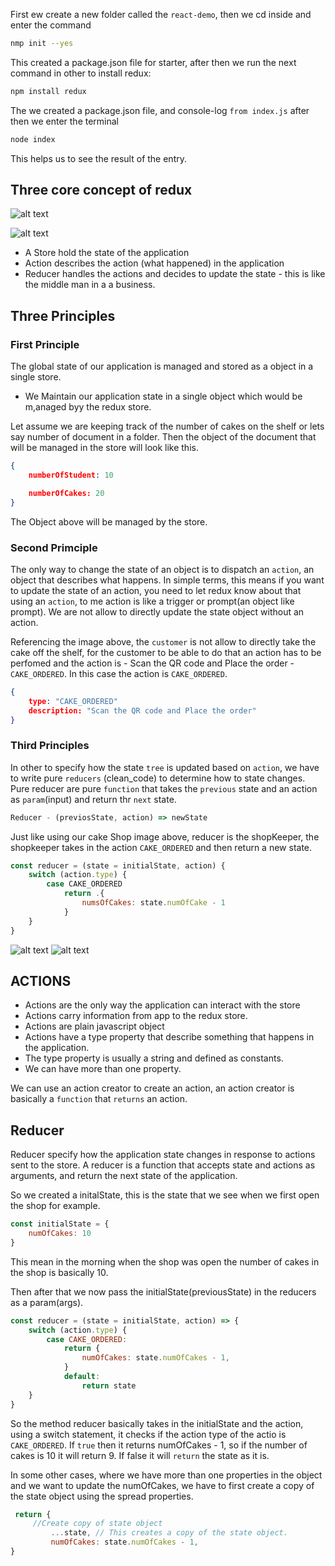 First ew create a new folder called the `react-demo`, then we cd inside and enter the command
```bash
nmp init --yes
```
This created a package.json file for starter, after then we run the next command in other
to install redux:
```bash
npm install redux
```
The we created a package.json file, and console-log `from index.js` after then we enter the terminal
```bash
node index
```
This helps us  to see the result of the entry.

## Three core concept of redux
![alt text](/assets/image2.png)

![alt text](/assets/image.png)

- A Store hold the state of the application 
- Action describes the action (what happened) in the application
- Reducer handles the actions and decides to update the state - this is like the middle man in a a business.

## Three Principles

### First Principle
The global state of our application is managed and stored as a object in a single store.
- We Maintain our application state in a single object which would be m,anaged byy the redux store.

Let assume we are keeping track of the number of cakes on the shelf or lets say number  of document in a folder. 
Then the object of the document that will be managed in the store will look like this.

```json
{
    numberOfStudent: 10

    numberOfCakes: 20
}
```
The Object above will be managed by the store.

### Second Primciple 
The only way to change the state of an object is to dispatch an `action`, an object that describes what happens.
In simple terms, this means if you want to update the state of an action, you need to let redux know about that using an `action`, to me action is like a trigger or prompt(an object like prompt). We are not allow to directly update the state object without an action.

Referencing the image above, the `customer` is not allow to directly take the cake off the shelf, for the customer to be able to do that an action has to be perfomed and the action is - Scan the QR code and Place the order - `CAKE_ORDERED`. 
In this case the action is `CAKE_ORDERED`.

```json
{
    type: "CAKE_ORDERED"
    description: "Scan the QR code and Place the order"
}
```

### Third Principles
In other to specify how the state `tree` is updated based on `action`, we have to write pure `reducers` (clean_code) to determine how to state changes.
Pure reducer are pure `function` that takes the `previous` state and an action as `param`(input) and return thr `next` state.

```js
Reducer - (previosState, action) => newState
```
Just like using our cake Shop image above, reducer is the shopKeeper, the shopkeeper takes in the action `CAKE_ORDERED` and then return a new state.

```js
const reducer = (state = initialState, action) {
    switch (action.type) {
        case CAKE_ORDERED
            return .{
                numsOfCakes: state.numOfCake - 1
            }
    }
}
```
![alt text](/assets/draw.pngimage.png)
![alt text](image.png)

## ACTIONS
- Actions are the only way the application can interact with the store
- Actions carry information from app to the redux store.
- Actions are plain javascript object
- Actions have a type property that describe something that happens in the application.
- The type property is usually a string and defined as constants.
- We can have more than one property.

We can use an action creator to create an action, an action creator is basically a `function` that `returns` an action.

## Reducer
Reducer specify how the application state changes in response to actions sent to the store.
A reducer is a function that accepts state and actions as arguments, and return the next state of the application.

So we created a initalState, this is the state that we see when we first open the shop for example. 
```js
const initialState = {
    numOfCakes: 10
}
```
This mean in the morning when the shop was open the number of cakes in the shop is basically 10.

Then after that we now pass the initialState(previousState) in the reducers as a param(args).

```js
const reducer = (state = initialState, action) => {
    switch (action.type) {
        case CAKE_ORDERED:
            return {
                numOfCakes: state.numOfCakes - 1,
            }
            default:
                return state
    }
}
```
So the method reducer basically takes in the initialState and the action, using a switch statement, it checks if the action type of the actio is `CAKE_ORDERED`. If `true` then it returns numOfCakes - 1, so if the number of cakes is 10 it will return 9. If false it will `return` the state as it is.

In some other cases, where we have more than one properties in the object and we want to update the numOfCakes, we have to first create a copy of the state object using the spread properties.
```js
 return {
     //Create copy of state object
         ...state, // This creates a copy of the state object.
         numOfCakes: state.numOfCakes - 1,
}
```